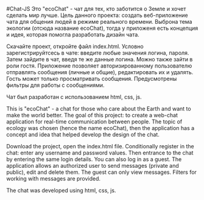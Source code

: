 #Chat-JS
Это "ecoChat" - чат для тех, кто заботится о Земле и хочет сделать мир лучше.
Цель данного проекта: создать веб-приложение чата для общения людей в режиме реального времени. Выброна тема экологии (отсюда название ecoChat), тогда у приложеня есть концепция и идея, которая помогла разработать дизайн чата.

Скачайте проект, откройте файл index.html. Условно зарегистрируйтсесь в чате: введите любые значения логина, пароля. Затем зайдите в чат, введя те же данные логина. Можно также зайти в роли гостя.
Приложение позволяет авторизированному пользователю отправлять сообщения (личные и общие), редактировать их и удалять. Гость может только просматривать сообщения. Предусмотрены фильтры для работы с сообщениями.

Чат был разработан с использованием html, css, js.

This is "ecoChat" - a chat for those who care about the Earth and want to make the world better.
The goal of this project: to create a web-chat application for real-time communication between people. The topic of ecology was chosen (hence the name ecoChat), then the application has a concept and idea that helped develop the design of the chat.

Download the project, open the index.html file. Conditionally register in the chat: enter any username and password values. Then entrance to the chat by entering the same login details. You can also log in as a guest.
The application allows an authorized user to send messages (private and public), edit and delete them. The guest can only view messages. Filters for working with messages are provided.

The chat was developed using html, css, js.

